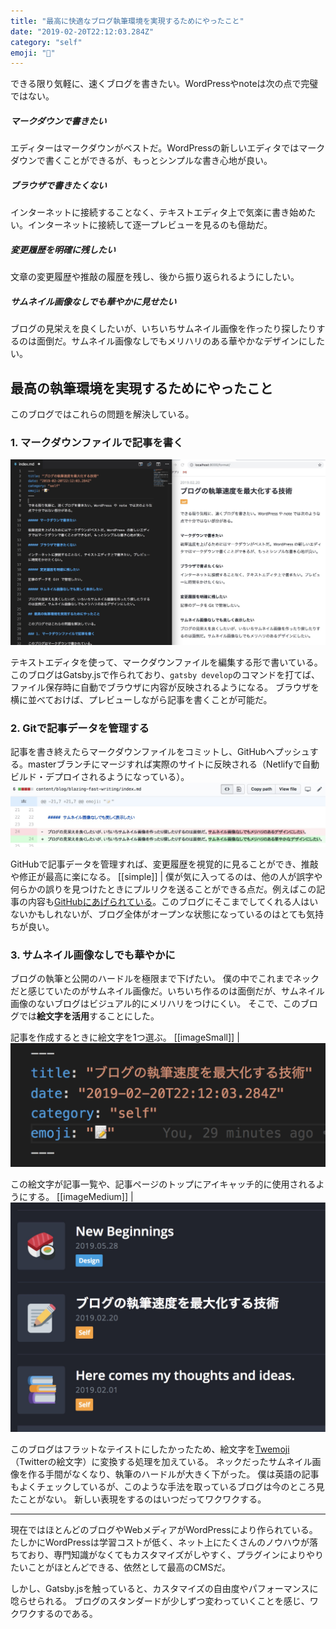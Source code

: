 ```yaml
---
title: "最高に快適なブログ執筆環境を実現するためにやったこと"
date: "2019-02-20T22:12:03.284Z"
category: "self"
emoji: "📝"
---
```


できる限り気軽に、速くブログを書きたい。WordPressやnoteは次の点で完璧ではない。

##### マークダウンで書きたい

エディターはマークダウンがベストだ。WordPressの新しいエディタではマークダウンで書くことができるが、もっとシンプルな書き心地が良い。

##### ブラウザで書きたくない

インターネットに接続することなく、テキストエディタ上で気楽に書き始めたい。インターネットに接続して逐一プレビューを見るのも億劫だ。

##### 変更履歴を明確に残したい

文章の変更履歴や推敲の履歴を残し、後から振り返られるようにしたい。

##### サムネイル画像なしでも華やかに見せたい

ブログの見栄えを良くしたいが、いちいちサムネイル画像を作ったり探したりするのは面倒だ。サムネイル画像なしでもメリハリのある華やかなデザインにしたい。

## 最高の執筆環境を実現するためにやったこと

このブログではこれらの問題を解決している。

### 1. マークダウンファイルで記事を書く

![マークダウンファイルで記事を書く](./image1.jpg)

テキストエディタを使って、マークダウンファイルを編集する形で書いている。このブログはGatsby.jsで作られており、`gatsby develop`のコマンドを打てば、ファイル保存時に自動でブラウザに内容が反映されるようになる。
ブラウザを横に並べておけば、プレビューしながら記事を書くことが可能だ。

### 2. Gitで記事データを管理する

記事を書き終えたらマークダウンファイルをコミットし、GitHubへプッシュする。masterブランチにマージすれば実際のサイトに反映される（Netlifyで自動ビルド・デプロイされるようになっている）。
![GitHubでリビジョン管理](./image2.jpg)

GitHubで記事データを管理すれば、変更履歴を視覚的に見ることができ、推敲や修正が最高に楽になる。
[[simple]]
| 僕が気に入ってるのは、他の人が誤字や何らかの誤りを見つけたときにプルリクを送ることができる点だ。例えばこの記事の内容も[GitHubにあげられている](https://github.com/catnose99/CatKnows/edit/master/content/blog/blazing-fast-writing/index.md)。このブログにそこまでしてくれる人はいないかもしれないが、ブログ全体がオープンな状態になっているのはとても気持ちが良い。

### 3. サムネイル画像なしでも華やかに

ブログの執筆と公開のハードルを極限まで下げたい。
僕の中でこれまでネックだと感じていたのがサムネイル画像だ。いちいち作るのは面倒だが、サムネイル画像のないブログはビジュアル的にメリハリをつけにくい。
そこで、このブログでは**絵文字を活用**することにした。

記事を作成するときに絵文字を1つ選ぶ。
[[imageSmall]]
| ![記事ごとに絵文字を選ぶ](./image3.png)

この絵文字が記事一覧や、記事ページのトップにアイキャッチ的に使用されるようにする。
[[imageMedium]]
| ![GitHubでリビジョン管理](./image4.jpg)

このブログはフラットなテイストにしたかったため、絵文字を[Twemoji](https://github.com/twitter/twemoji)（Twitterの絵文字）に変換する処理を加えている。
ネックだったサムネイル画像を作る手間がなくなり、執筆のハードルが大きく下がった。
僕は英語の記事もよくチェックしているが、このような手法を取っているブログは今のところ見たことがない。
新しい表現をするのはいつだってワクワクする。

---

現在ではほとんどのブログやWebメディアがWordPressにより作られている。たしかにWordPressは学習コストが低く、ネット上にたくさんのノウハウが落ちており、専門知識がなくてもカスタマイズがしやすく、プラグインによりやりたいことがほとんどできる、依然として最高のCMSだ。

しかし、Gatsby.jsを触っていると、カスタマイズの自由度やパフォーマンスに唸らせられる。
ブログのスタンダードが少しずつ変わっていくことを感じ、ワクワクするのである。

